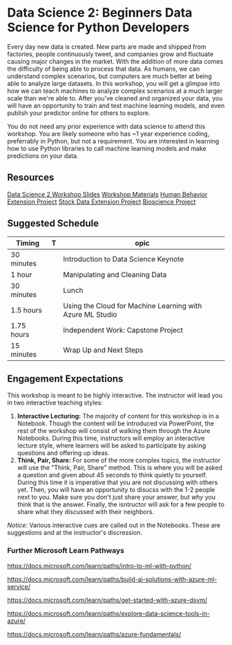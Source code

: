 # Data Science 2: Beginners Data Science for Python Developers

Every day new data is created. New parts are made and shipped from factories, people continuously tweet, and companies grow and fluctuate causing major changes in the market. With the addition of more data comes the difficulty of being able to process that data. As humans, we can understand complex scenarios, but computers are much better at being able to analyze large datasets. In this workshop, you will get a glimpse into how we can teach machines to analyze complex scenarios at a much larger scale than we're able to. After you've cleaned and organized your data, you will have an opportunity to train and test machine learning models, and even publish your predictor online for others to explore. 

You do not need any prior experience with data science to attend this workshop. You are likely someone who has ~1 year experience coding, preferrably in Python, but not a requirement. You are interested in learning how to use Python libraries to call machine learning models and make predictions on your data.

## Resources
[Data Science 2 Workshop Slides](https://slidedecks.blob.core.windows.net/reactorslides/Data_Science_2_Full_Day.pptx)
[Workshop Materials](\workshop-materials)
[Human Behavior Extension Project](\human-behavior-project)
[Stock Data Extension Project](\stock-project)
[Bioscience Project](\bioscience-project)

## Suggested Schedule
| Timing | T| opic |
| ---- |-| ----- |
| 30 minutes | | Introduction to Data Science Keynote |
| 1 hour | | Manipulating and Cleaning Data |
| 30 minutes | | Lunch | 
| 1.5 hours | | Using the Cloud for Machine Learning with Azure ML Studio | 
| 1.75 hours | | Independent Work: Capstone Project | 
| 15 minutes | | Wrap Up and Next Steps |

## Engagement Expectations
This workshop is meant to be highly interactive. The instructor will lead you in two interactive teaching styles:
1. **Interactive Lecturing:** The majority of content for this workshop is in a Notebook. Though the content will be introduced via PowerPoint, the rest of the workshop will consist of walking them through the Azure Notebooks. During this time, instructors will employ an interactive lecture style, where learners will be asked to participate by asking questions and offering up ideas.
2. **Think, Pair, Share:** For some of the more complex topics, the instructor will use the "Think, Pair, Share" method. This is where you will be asked a question and given about 45 seconds to think quietly to yourself. During this time it is imperative that you are not discussing with others yet. Then, you will have an opportunity to disucss with the 1-2 people next to you. Make sure you don't just share your answer, but *why* you think that is the answer. Finally, the isntructor will ask for a few people to share what they discussed with their neighbors. 

*Notice*: Various interactive cues are called out in the Notebooks. These are suggestions and at the instructor's discression.

### Further Microsoft Learn Pathways
https://docs.microsoft.com/learn/paths/intro-to-ml-with-python/

https://docs.microsoft.com/learn/paths/build-ai-solutions-with-azure-ml-service/

https://docs.microsoft.com/learn/paths/get-started-with-azure-dsvm/

https://docs.microsoft.com/learn/paths/explore-data-science-tools-in-azure/

https://docs.microsoft.com/learn/paths/azure-fundamentals/
